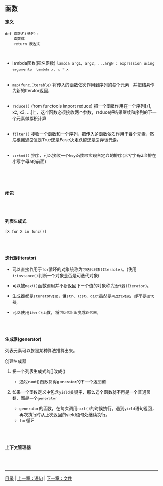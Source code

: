 ## 函数

#### 定义

```
def 函数名(参数):
    函数体
    return 表达式
```

<br>

* lambda函数(匿名函数) `lambda arg1, arg2, ...argN : expression using arguments`，`lambda x: x * x`
<br><br>

* `map(func,Iterable)` 将传入的函数依次作用到序列的每个元素，并把结果作为新的Iterator返回。
<br><br>

* `reduce()` (from functools import reduce) 把一个函数作用在一个序列[x1, x2, x3, ...]上，这个函数必须接收两个参数，reduce把结果继续和序列的下一个元素做累积计算
<br><br>

* `filter()` 接收一个函数和一个序列，把传入的函数依次作用于每个元素，然后根据返回值是True还是False决定保留还是丢弃该元素。
<br><br>

* `sorted()` 排序，可以接收一个`key`函数来实现自定义的排序(大写字母Z会排在小写字母a的前面)
<br><br>

<br><br>

#### 闭包

<br><br>


#### 列表生成式

 `[X for X in func()]` 
 
 <br><br>


#### 迭代器(Iterator)

* 可以直接作用于`for`循环的对象统称为`可迭代对象(Iterable)`。(使用`isinstance()`判断一个对象是否是可迭代对象)

* 可以被`next()`函数调用并不断返回下一个值的对象称为`迭代器(Iterator)`。

* 生成器都是`Iterator对象`，但`str`、`list`、`dict`虽然是`可迭代对象`，却不是`迭代器`。

* 可以使用`iter()`函数，将`可迭代对象`变成`迭代器`。

<br><br>


#### 生成器(generator)

列表元素可以按照某种算法推算出来。

创建生成器

1. 把一个列表生成式的[]改成()

    * 通过next()函数获得generator的下一个返回值
    
2. 如果一个函数定义中包含`yield`关键字，那么这个函数就不再是一个普通函数，而是一个`generator`

    * `generator`的函数，在每次调用`next()`的时候执行，遇到`yield`语句返回，再次执行时从上次返回的yield语句处继续执行。
    * `for`循环

<br><br>


#### 上下文管理器


<br><br>

-----

[目录](https://github.com/ykqmain/Learning-Python-with-Git) | [上一章：语句](https://github.com/ykqmain/Learning-Python-with-Git/blob/master/text/2.md) | [下一章：文件](https://github.com/ykqmain/Learning-Python-with-Git/blob/master/text/4.md)
